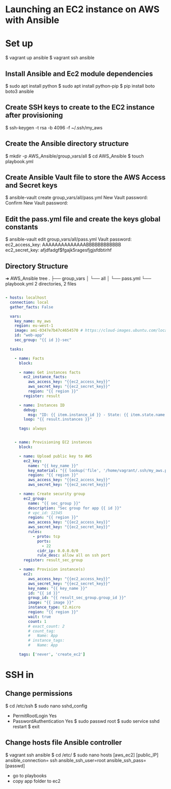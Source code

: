 # Launching an EC2 instance on AWS with Ansible

# Set up
$ vagrant up ansible
$ vagrant ssh ansible

## Install Ansible and Ec2 module dependencies
$ sudo apt install python
$ sudo apt install python-pip
$ pip install boto boto3 ansible

## Create SSH keys to create to the EC2 instance after provisioning
$ ssh-keygen -t rsa -b 4096 -f ~/.ssh/my_aws

## Create the Ansible directory structure
$ mkdir -p AWS_Ansible/group_vars/all
$ cd AWS_Ansible
$ touch playbook.yml

## Create Ansible Vault file to store the AWS Access and Secret keys
$ ansible-vault create group_vars/all/pass.yml
New Vault password:
Confirm New Vault password:

## Edit the pass.yml file and create the keys global constants
$ ansible-vault edit group_vars/all/pass.yml
Vault password:
ec2_access_key: AAAAAAAAAAAAAABBBBBBBBBBBB                                      
ec2_secret_key: afjdfadgf$fgajk5ragesfjgjsfdbtirhf

## Directory Structure
➜  AWS_Ansible tree
.
├── group_vars
│   └── all
│       └── pass.yml
└── playbook.yml
2 directories, 2 files

```yaml

- hosts: localhost
  connection: local
  gather_facts: False

  vars:
    key_name: my_aws
    region: eu-west-1
    image: ami-0347e7b47c4654570 # https://cloud-images.ubuntu.com/locator/ec2/
    id: "web-app"
    sec_group: "{{ id }}-sec"

  tasks:

    - name: Facts
      block:

      - name: Get instances facts
        ec2_instance_facts:
          aws_access_key: "{{ec2_access_key}}"
          aws_secret_key: "{{ec2_secret_key}}"
          region: "{{ region }}"
        register: result

      - name: Instances ID
        debug:
          msg: "ID: {{ item.instance_id }} - State: {{ item.state.name }} - Public DNS: {{ item.public_dns_name }}"
        loop: "{{ result.instances }}"

      tags: always


    - name: Provisioning EC2 instances
      block:

      - name: Upload public key to AWS
        ec2_key:
          name: "{{ key_name }}"
          key_material: "{{ lookup('file', '/home/vagrant/.ssh/my_aws.pub') }}"
          region: "{{ region }}"
          aws_access_key: "{{ec2_access_key}}"
          aws_secret_key: "{{ec2_secret_key}}"

      - name: Create security group
        ec2_group:
          name: "{{ sec_group }}"
          description: "Sec group for app {{ id }}"
          # vpc_id: 12345
          region: "{{ region }}"
          aws_access_key: "{{ec2_access_key}}"
          aws_secret_key: "{{ec2_secret_key}}"
          rules:
            - proto: tcp
              ports:
                - 22
              cidr_ip: 0.0.0.0/0
              rule_desc: allow all on ssh port
        register: result_sec_group

      - name: Provision instance(s)
        ec2:
          aws_access_key: "{{ec2_access_key}}"
          aws_secret_key: "{{ec2_secret_key}}"
          key_name: "{{ key_name }}"
          id: "{{ id }}"
          group_id: "{{ result_sec_group.group_id }}"
          image: "{{ image }}"
          instance_type: t2.micro
          region: "{{ region }}"
          wait: true
          count: 1
          # exact_count: 2
          # count_tag:
          #   Name: App
          # instance_tags:
          #   Name: App

      tags: ['never', 'create_ec2']
```
# SSH in
## Change permissions
$ cd /etc/ssh
$ sudo nano sshd_config
- PermitRootLogin Yes
- PasswordAuthentication Yes
$ sudo passwd root
$ sudo service sshd restart
$ exit

## Change hosts file Ansible controller
$ vagrant ssh ansible
$ cd /etc/
$ sudo nano hosts
[aws_ec2]
[public_IP] ansible_connection= ssh ansible_ssh_user=root ansible_ssh_pass=[passwd]
- go to playbooks
- copy app folder to ec2
